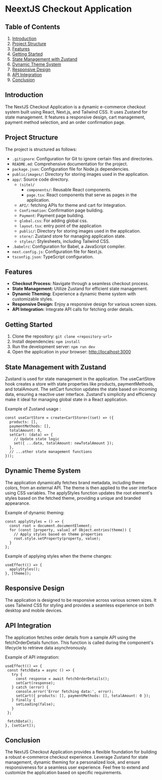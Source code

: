 # NeextJS Checkout Application

## Table of Contents

1. [Introduction](#introduction)
2. [Project Structure](#project-structure)
3. [Features](#features)
4. [Getting Started](#getting-started)
5. [State Management with Zustand](#state-management-with-zustand)
6. [Dynamic Theme System](#dynamic-theme-system)
7. [Responsive Design](#responsive-design)
8. [API Integration](#api-integration)
9. [Conclusion](#Conclusion)

## Introduction

The NextJS Checkout Application is a dynamic e-commerce checkout system built using React, Next.js, and Tailwind CSS. It uses Zustand for state management. It features a responsive design, cart management, payment method selection, and an order confirmation page.

## Project Structure

The project is structured as follows:


- `.gitignore`: Configuration for Git to ignore certain files and directories.
- `README.md`: Comprehensive documentation for the project.
- `package.json`: Configuration file for Node.js dependencies.
- `public/images/`: Directory for storing images used in the application.
- `app/`: Source code directory.
  - `(site)/`  
    - `components/`: Reusable React components.
    - `page.tsx`: React components that serve as pages in the application.
  - `API/`: fetching APIs for theme and cart for Integration.
  - `Confirmation`: Confirmation page building.
  - `Payment`: Payment page building.
  - `global.css`: For adding global css.
  - `layout.tsx`: entry point of the application
  - `public/`: Directory for storing images used in the application.
  - `store/`: Zustand store for managing application state.
  - `styles/`: Stylesheets, including Tailwind CSS.
- `.babelrc`: Configuration for Babel, a JavaScript compiler.
- `next.config.js`: Configuration file for Next.js.
- `tsconfig.json`: TypeScript configuration.

## Features

- **Checkout Process:** Navigate through a seamless checkout process.
- **State Management:** Utilize Zustand for efficient state management.
- **Dynamic Theming:** Experience a dynamic theme system with customizable styles.
- **Responsive Design:** Enjoy a responsive design for various screen sizes.
- **API Integration:** Integrate API calls for fetching order details.

## Getting Started

1. Clone the repository: `git clone <repository-url>`
2. Install dependencies: `npm install`
3. Run the development server: `npm run dev`
4. Open the application in your browser: [http://localhost:3000](http://localhost:3000)

## State Management with Zustand

Zustand is used for state management in the application. The useCartStore hook creates a store with state properties like products, paymentMethods, and totalAmount. The setCart function updates the state based on incoming data, ensuring a reactive user interface. Zustand's simplicity and efficiency make it ideal for managing global state in a React application.

Example of Zustand usage :

```tsx
const useCartStore = create<CartStore>((set) => ({
  products: [],
  paymentMethods: [],
  totalAmount: 0,
  setCart: (data) => {
    // Update state logic
    set({ ...data, totalAmount: newTotalAmount });
  },
  // ...other state management functions
}));
```

## Dynamic Theme System

The application dynamically fetches brand metadata, including theme colors, from an external API. The theme is then applied to the user interface using CSS variables. The applyStyles function updates the root element's styles based on the fetched theme, providing a unique and branded appearance.

Example of dynamic theming:

```tsx
const applyStyles = () => {
  const root = document.documentElement;
  for (const [property, value] of Object.entries(theme)) {
    // Apply styles based on theme properties
    root.style.setProperty(property, value);
  }
};
```

Example of applying styles when the theme changes:

```tsx
useEffect(() => {
  applyStyles();
}, [theme]);
```

## Responsive Design
The application is designed to be responsive across various screen sizes. It uses Tailwind CSS for styling and provides a seamless experience on both desktop and mobile devices.

## API Integration
The application fetches order details from a sample API using the fetchOrderDetails function. This function is called during the component's lifecycle to retrieve data asynchronously.

Example of API integration:

```tsx
useEffect(() => {
 const fetchData = async () => {
   try {
     const response = await fetchOrderDetails();
     setCart(response);
   } catch (error) {
     console.error('Error fetching data:', error);
     setCart({ products: [], paymentMethods: [], totalAmount: 0 });
   } finally {
     setLoading(false);
   }
 };

 fetchData();
}, [setCart]);
```

## Conclusion

The NextJS Checkout Application provides a flexible foundation for building a robust e-commerce checkout experience. Leverage Zustand for state management, dynamic theming for a personalized look, and ensure responsiveness for a seamless user experience. Feel free to extend and customize the application based on specific requirements.

